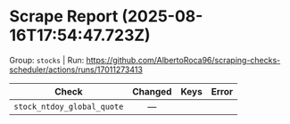 # Scrape Report (2025-08-16T17:54:47.723Z)

Group: `stocks`  |  Run: https://github.com/AlbertoRoca96/scraping-checks-scheduler/actions/runs/17011273413

| Check | Changed | Keys | Error |
|---|:---:|:--|:--|
| `stock_ntdoy_global_quote` | — |  |  |
